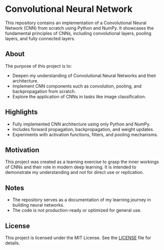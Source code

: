 # Convolutional Neural Network

This repository contains an implementation of a Convolutional Neural Network (CNN) from scratch using Python and NumPy. It showcases the fundamental principles of CNNs, including convolutional layers, pooling layers, and fully connected layers.

## About

The purpose of this project is to:
- Deepen my understanding of Convolutional Neural Networks and their architecture.
- Implement CNN components such as convolution, pooling, and backpropagation from scratch.
- Explore the application of CNNs in tasks like image classification.

## Highlights

- Fully implemented CNN architecture using only Python and NumPy.
- Includes forward propagation, backpropagation, and weight updates.
- Experiments with activation functions, filters, and pooling mechanisms.

## Motivation

This project was created as a learning exercise to grasp the inner workings of CNNs and their role in modern deep learning. It is intended to demonstrate my understanding and not for direct use or replication.

## Notes

- The repository serves as a documentation of my learning journey in building neural networks.
- The code is not production-ready or optimized for general use.

## License

This project is licensed under the MIT License. See the [LICENSE](LICENSE) file for details.
